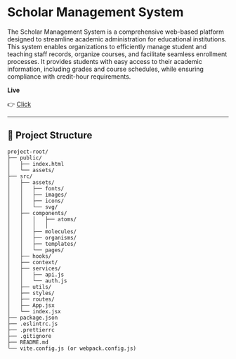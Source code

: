 # Scholar Management System

The Scholar Management System is a comprehensive web-based platform designed to streamline academic administration for educational institutions. This system enables organizations to efficiently manage student and teaching staff records, organize courses, and facilitate seamless enrollment processes. It provides students with easy access to their academic information, including grades and course schedules, while ensuring compliance with credit-hour requirements.

**Live**

👉 [Click](https://minia-it-department.vercel.app/)

---

## 📁 Project Structure

```
project-root/
├── public/
│   ├── index.html
│   └── assets/
├── src/
│   ├── assets/
│   │   ├── fonts/
│   │   ├── images/
│   │   ├── icons/
│   │   └── svg/
│   ├── components/
│   │   │   ├── atoms/
│   │   │   │
│   │   ├── molecules/
│   │   ├── organisms/
│   │   ├── templates/
│   │   └── pages/
│   ├── hooks/
│   ├── context/
│   ├── services/
│   │   ├── api.js
│   │   └── auth.js
│   ├── utils/
│   ├── styles/
│   ├── routes/
│   ├── App.jsx
│   └── index.jsx
├── package.json
├── .eslintrc.js
├── .prettierrc
├── .gitignore
├── README.md
└── vite.config.js (or webpack.config.js)
```
